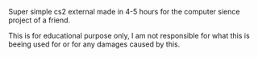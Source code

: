 Super simple cs2 external made in 4-5 hours for the computer sience project of a friend.

This is for educational purpose only, I am not responsible for what this is beeing used for or for any damages caused by this.
